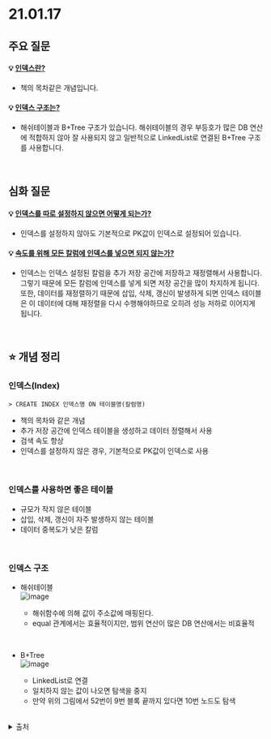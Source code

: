 # 21.01.17

## 주요 질문

#### 💡 [인덱스란?](#인덱스index)
   * 책의 목차같은 개념입니다.
   
#### 💡 [인덱스 구조는?](#인덱스-구조)
   * 해쉬테이블과 B+Tree 구조가 있습니다. 해쉬테이블의 경우 부등호가 많은 DB 연산에 적합하지 않아 잘 사용되지 않고 일반적으로 LinkedList로 연결된 B+Tree 구조를 사용합니다.


<br/>

## 심화 질문

#### 💡 [인덱스를 따로 설정하지 않으면 어떻게 되는가?](#인덱스index)
   * 인덱스를 설정하지 않아도 기본적으로 PK값이 인덱스로 설정되어 있습니다.
   
#### 💡 [속도를 위해 모든 칼럼에 인덱스를 넣으면 되지 않는가?](#인덱스index)
   * 인덱스는 인덱스 설정된 칼럼을 추가 저장 공간에 저장하고 재정렬해서 사용합니다. 그렇기 때문에 모든 칼럼에 인덱스를 넣게 되면 저장 공간을 많이 차지하게 됩니다. 또한, 데이터를 재정렬하기 때문에 삽입, 삭제, 갱신이 발생하게 되면 인덱스 테이블은 이 데이터에 대해 재정렬을 다시 수행해야하므로 오히려 성능 저하로 이어지게 됩니다.
   

<br/>

## ⭐ 개념 정리

### 인덱스(Index)
    > CREATE INDEX 인덱스명 ON 테이블명(칼럼명)
   * 책의 목차와 같은 개념
   * 추가 저장 공간에 인덱스 테이블을 생성하고 데이터 정렬해서 사용
   * 검색 속도 향상
   * 인덱스를 설정하지 않은 경우, 기본적으로 PK값이 인덱스로 사용
          

<br/>

### 인덱스를 사용하면 좋은 테이블  
   * 규모가 작지 않은 테이블
   * 삽입, 삭제, 갱신이 자주 발생하지 않는 테이블
   * 데이터 중복도가 낮은 칼럼
   

<br/>

### 인덱스 구조
   * 해쉬테이블  
   ![image](https://user-images.githubusercontent.com/36289638/104845473-081b6680-5919-11eb-9f7c-8d9acc1d90e7.png)


        * 해쉬함수에 의해 값이 주소값에 매핑된다.
        * equal 관계에서는 효율적이지만, 범위 연산이 많은 DB 연산에서는 비효율적

<br/>

   * B+Tree  
   ![image](https://user-images.githubusercontent.com/36289638/104845458-f639c380-5918-11eb-8f54-93059b90bd3f.png)

        * LinkedList로 연결
        * 일치하지 않는 값이 나오면 탐색을 중지
        * 만약 위의 그림에서 52번이 9번 블록 끝까지 있다면 10번 노드도 탐색

<br/>

<details>
    <summary>출처</summary>
    <p>http://wiki.gurubee.net/pages/viewpage.action?pageId=29065492</p>
</details>